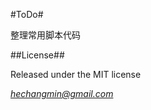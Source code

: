 #ToDo#

整理常用脚本代码

##License##

Released under the MIT license

_*[hechangmin@gmail.com](mailto://hechangmin@gmail.com)*_
